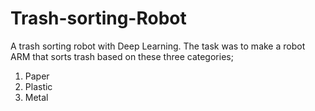 # Trash-sorting-Robot
A trash sorting robot with Deep Learning. The task was to make a robot ARM that sorts trash based on these three categories;
1. Paper
2. Plastic
3. Metal
